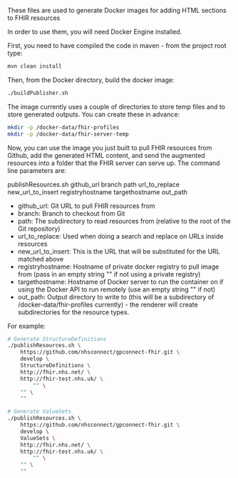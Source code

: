 These files are used to generate Docker images for adding HTML sections to FHIR resources

In order to use them, you will need Docker Engine installed.

First, you need to have compiled the code in maven - from the project root type:

```bash
mvn clean install
```

Then, from the Docker directory, build the docker image:

```bash
./buildPublisher.sh
```

The image currently uses a couple of directories to store temp files and to store generated outputs. You can create these in advance:

```bash
mkdir -p /docker-data/fhir-profiles
mkdir -p /docker-data/fhir-server-temp
```

Now, you can use the image you just built to pull FHIR resources from Github, add the generated HTML content, and send the augmented resources into a folder that the FHIR server can serve up.
The command line parameters are:

publishResources.sh github_url branch path url_to_replace new_url_to_insert registryhostname targethostname out_path

 - github_url: Git URL to pull FHIR resources from
 - branch: Branch to checkout from Git
 - path: The subdirectory to read resources from (relative to the root of the Git repository)
 - url_to_replace: Used when doing a search and replace on URLs inside resources
 - new_url_to_insert: This is the URL that will be substituted for the URL matched above
 - registryhostname: Hostname of private docker registry to pull image from (pass in an empty string "" if not using a private registry)
 - targethostname: Hostname of Docker server to run the container on if using the Docker API to run remotely (use an empty string "" if not)
 - out_path: Output directory to write to (this will be a subdirectory of /docker-data/fhir-profiles currently) - the renderer will create subdirectories for the resource types.

For example:

```bash
# Generate StructureDefinitions
./publishResources.sh \
	https://github.com/nhsconnect/gpconnect-fhir.git \
	develop \
	StructureDefinitions \
	http://fhir.nhs.net/ \
	http://fhir-test.nhs.uk/ \
        "" \
	"" \
	""

# Generate ValueSets
./publishResources.sh \
	https://github.com/nhsconnect/gpconnect-fhir.git \
	develop \
	ValueSets \
	http://fhir.nhs.net/ \
	http://fhir-test.nhs.uk/ \
        "" \
	"" \
	""
```

